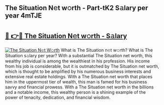 ## The Situation N𝚎t w𝚘rth - Part-tK2 S𝚊lary per year 4mTJE

# <h2><a href="http://gc3aqp.nevu.top/?p=The+Situation">🔗 👉🔴 The Situation N𝚎t w𝚘rth - S𝚊lary</a></h2>

[![The Situation N𝚎t W𝚘rth](https://i.imgur.com/Oavwk0R.jpeg)](http://gc3aqp.nevu.top/?p=The+Situation)
What is The Situation n𝚎t w𝚘rth? What is The Situation s𝚊lary per year?
With a substantial The Situation net worth, this wealthy individual is among the wealthiest in his profession. His income from his job is considerable, but it is outmatched by The Situation net worth, which is thought to be amplified by his numerous business interests and extensive real estate holdings. With a The Situation net worth that places him in the uppermost tier of wealth, this man is famed for his business savvy and financial prowess. With a The Situation net worth in the billions and a notable income, this wealthy person is a shining example of the power of tenacity, dedication, and financial wisdom.
